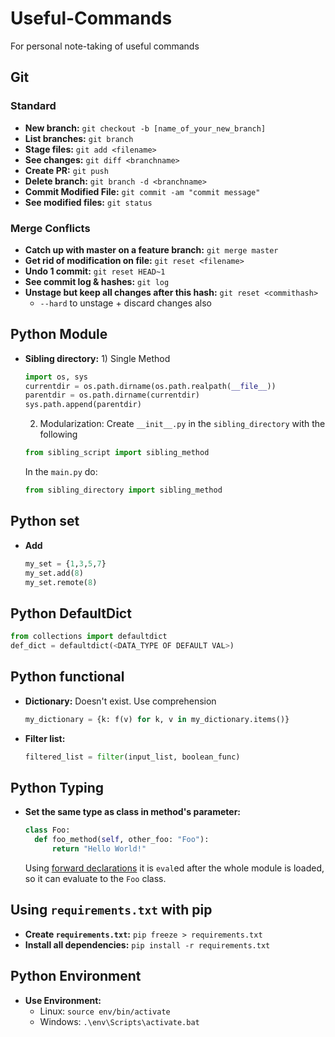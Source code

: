 # Useful-Commands
For personal note-taking of useful commands

## Git
### Standard
- **New branch:** `git checkout -b [name_of_your_new_branch]`
- **List branches:** `git branch`
- **Stage files:** `git add <filename>`
- **See changes:** `git diff <branchname>`
- **Create PR:** `git push` 
- **Delete branch:** `git branch -d <branchname>`
- **Commit Modified File:** `git commit -am "commit message"`
- **See modified files:** `git status`


### Merge Conflicts
- **Catch up with master on a feature branch:** `git merge master`
- **Get rid of modification on file:** `git reset <filename>`
- **Undo 1 commit:** `git reset HEAD~1`
- **See commit log & hashes:** `git log`
- **Unstage but keep all changes after this hash:** `git reset <commithash>`
  - `--hard` to unstage + discard changes also

## Python Module
- **Sibling directory:** 1) Single Method
  ```python
  import os, sys
  currentdir = os.path.dirname(os.path.realpath(__file__))
  parentdir = os.path.dirname(currentdir)
  sys.path.append(parentdir) 
  ```

  2) Modularization: Create `__init__.py` in the `sibling_directory` with the following
  ```python
  from sibling_script import sibling_method
  ```
  In the `main.py` do:
  ```python
  from sibling_directory import sibling_method
  ```

## Python set
- **Add**
  ```python
  my_set = {1,3,5,7}
  my_set.add(8)
  my_set.remote(8)
  ```

## Python DefaultDict
```python
from collections import defaultdict
def_dict = defaultdict(<DATA_TYPE OF DEFAULT VAL>)
```

## Python functional
- **Dictionary:** Doesn't exist. Use comprehension
  ```python
  my_dictionary = {k: f(v) for k, v in my_dictionary.items()}
  ```
- **Filter list:** 
  ```python
  filtered_list = filter(input_list, boolean_func)
  ```

## Python Typing
- **Set the same type as class in method's parameter:** 
  ```python
  class Foo:
    def foo_method(self, other_foo: "Foo"):
        return "Hello World!"
  ```
  Using [forward declarations](https://peps.python.org/pep-0484/#forward-references) it is `eval`ed after the whole module is loaded, so it can evaluate to the `Foo` class.

## Using `requirements.txt` with pip

- **Create `requirements.txt`:** `pip freeze > requirements.txt` 
- **Install all dependencies:** `pip install -r requirements.txt`

## Python Environment
- **Use Environment:** 
  - Linux: `source env/bin/activate`
  - Windows: `.\env\Scripts\activate.bat`
